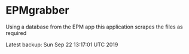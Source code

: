 # EPMgrabber
Using a database from the EPM app this application scrapes the files as required


Latest backup: Sun Sep 22 13:17:01 UTC 2019
